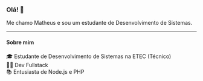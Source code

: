 ### Olá! 👋

Me chamo Matheus e sou um estudante de Desenvolvimento de Sistemas.


-----

#### Sobre mim

🎓 Estudante de Desenvolvimento de Sistemas na ETEC (Técnico) <br>
👨‍💻 Dev Fullstack <br>
📚 Entusiasta de Node.js e PHP<br>

